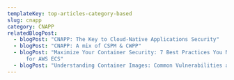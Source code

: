 ```yaml
---
templateKey: top-articles-category-based
slug: cnapp
category: CNAPP
relatedBlogPost:
  - blogPost: "CNAPP: The Key to Cloud-Native Applications Security"
  - blogPost: "CNAPP: A mix of CSPM & CWPP"
  - blogPost: "Maximize Your Container Security: 7 Best Practices You Need to Know
      for AWS ECS"
  - blogPost: "Understanding Container Images: Common Vulnerabilities and Best Practices"
---
```

